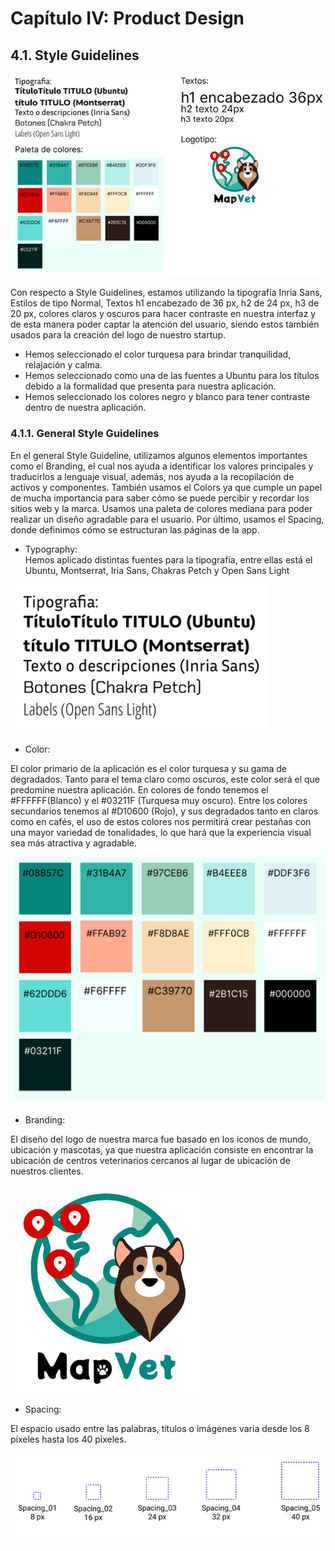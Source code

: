 
# Capítulo IV: Product Design


## 4.1. Style Guidelines

![Style-Guidelines](/assets/img/Chapter-IV/Style-guidelines.png)

Con respecto a Style Guidelines, estamos utilizando la tipografía Inria Sans, Estilos de tipo Normal, Textos h1 encabezado de 36 px, h2 de 24 px, h3 de 20 px, colores claros y oscuros para hacer contraste en nuestra interfaz y de esta manera poder captar la atención del usuario, siendo estos también usados para la creación del logo de nuestro startup.
*	Hemos seleccionado el color turquesa para brindar tranquilidad, relajación y calma.
*	Hemos seleccionado como una de las fuentes a Ubuntu para los títulos debido a la formalidad que presenta para nuestra aplicación.
*	Hemos seleccionado los colores negro y blanco para tener contraste dentro de nuestra aplicación.

### 4.1.1.	General Style Guidelines

En el general Style Guideline, utilizamos algunos elementos importantes como el Branding, el cual nos ayuda a identificar los valores principales y traducirlos a lenguaje visual, además, nos ayuda a la recopilación de activos y componentes. También usamos el Colors ya que cumple un papel de mucha importancia para saber cómo se puede percibir y recordar los sitios web y la marca. Usamos una paleta de colores mediana para poder realizar un diseño agradable para el usuario. Por último, usamos el Spacing, donde definimos cómo se estructuran las páginas de la app.
*	Typography:  
     Hemos aplicado distintas fuentes para la tipografía, entre ellas está el Ubuntu, Montserrat, Iria Sans, Chakras Petch y Open Sans Light

![Typography](/assets/img/Chapter-IV/Typography.png)

*	 Color:

El color primario de la aplicación es el color turquesa y su gama de degradados. Tanto para el tema claro como oscuros, este color será el que predomine nuestra aplicación. En colores de fondo tenemos el #FFFFFF(Blanco) y el #03211F (Turquesa muy oscuro). Entre los colores secundarios tenemos al #D10600 (Rojo), y sus degradados tanto en claros como en cafés, el uso de estos colores nos permitirá crear pestañas con una mayor variedad de tonalidades, lo que hará que la experiencia visual sea más atractiva y agradable.

![Colors](/assets/img/Chapter-IV/Colors.png)

*	Branding:

El diseño del logo de nuestra marca fue basado  en  los iconos de mundo, ubicación y mascotas, ya que nuestra aplicación consiste en encontrar la ubicación de centros veterinarios cercanos al lugar de  ubicación de nuestros clientes.

![Logo](/assets/img/Chapter-IV/Logo.png)

*	Spacing:

El espacio usado entre las palabras, títulos o imágenes varía desde los 8 píxeles hasta los 40 píxeles.

![Spacing](/assets/img/Chapter-IV/Spacing.png)